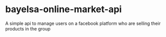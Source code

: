 # bayelsa-online-market-api
A simple api to manage users on a facebook platform who are selling their products in the group
